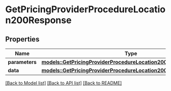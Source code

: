 # GetPricingProviderProcedureLocation200Response

## Properties

Name | Type | Description | Notes
------------ | ------------- | ------------- | -------------
**parameters** | [**models::GetPricingProviderProcedureLocation200ResponseParameters**](getPricingProviderProcedureLocation_200_response_parameters.md) |  | 
**data** | [**models::GetPricingProviderProcedureLocation200ResponseData**](getPricingProviderProcedureLocation_200_response_data.md) |  | 

[[Back to Model list]](../README.md#documentation-for-models) [[Back to API list]](../README.md#documentation-for-api-endpoints) [[Back to README]](../README.md)


